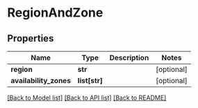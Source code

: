 # RegionAndZone

## Properties
Name | Type | Description | Notes
------------ | ------------- | ------------- | -------------
**region** | **str** |  | [optional] 
**availability_zones** | **list[str]** |  | [optional] 

[[Back to Model list]](../README.md#documentation-for-models) [[Back to API list]](../README.md#documentation-for-api-endpoints) [[Back to README]](../README.md)

